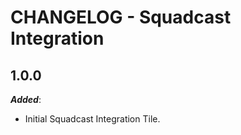 # CHANGELOG - Squadcast Integration

## 1.0.0

***Added***:

* Initial Squadcast Integration Tile.

